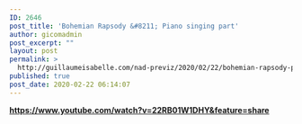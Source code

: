 ```yaml
---
ID: 2646
post_title: 'Bohemian Rapsody &#8211; Piano singing part'
author: gicomadmin
post_excerpt: ""
layout: post
permalink: >
  http://guillaumeisabelle.com/nad-previz/2020/02/22/bohemian-rapsody-piano-singing-part/
published: true
post_date: 2020-02-22 06:14:07
---
```

<!-- wp:paragraph -->

**https://www.youtube.com/watch?v=22RB01W1DHY&feature=share**

<!-- /wp:paragraph -->

<!-- wp:paragraph -->



<!-- /wp:paragraph -->